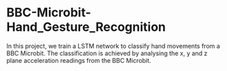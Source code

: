 # BBC-Microbit-Hand_Gesture_Recognition
 In this project, we train a LSTM network to classify hand movements from a BBC Microbit. The classification is achieved by analysing the x, y and z plane acceleration readings from the BBC Microbit.
